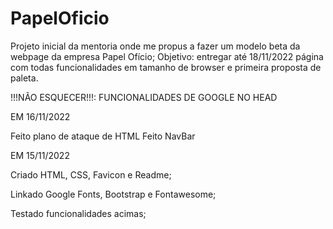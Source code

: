 # PapelOficio
Projeto inicial da mentoria onde me propus a fazer um modelo beta da webpage da empresa Papel Ofício;
Objetivo: entregar até 18/11/2022 página com todas funcionalidades em tamanho de browser e primeira proposta de paleta.

!!!NÃO ESQUECER!!!: FUNCIONALIDADES DE GOOGLE NO HEAD

EM 16/11/2022

Feito plano de ataque de HTML
Feito NavBar

EM 15/11/2022

Criado HTML, CSS, Favicon e Readme;

Linkado Google Fonts, Bootstrap e Fontawesome;

Testado funcionalidades acimas;